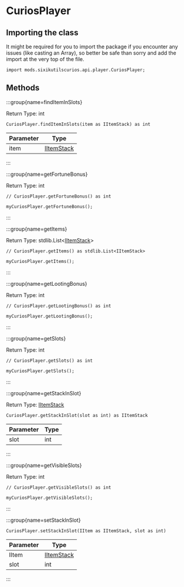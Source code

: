 # CuriosPlayer

## Importing the class

It might be required for you to import the package if you encounter any issues (like casting an Array), so better be safe than sorry and add the import at the very top of the file.
```zenscript
import mods.sixikutilscurios.api.player.CuriosPlayer;
```


## Methods

:::group{name=findItemInSlots}

Return Type: int

```zenscript
CuriosPlayer.findItemInSlots(item as IItemStack) as int
```

| Parameter |                    Type                    |
|-----------|--------------------------------------------|
| item      | [IItemStack](/vanilla/api/item/IItemStack) |


:::

:::group{name=getFortuneBonus}

Return Type: int

```zenscript
// CuriosPlayer.getFortuneBonus() as int

myCuriosPlayer.getFortuneBonus();
```

:::

:::group{name=getItems}

Return Type: stdlib.List&lt;[IItemStack](/vanilla/api/item/IItemStack)&gt;

```zenscript
// CuriosPlayer.getItems() as stdlib.List<IItemStack>

myCuriosPlayer.getItems();
```

:::

:::group{name=getLootingBonus}

Return Type: int

```zenscript
// CuriosPlayer.getLootingBonus() as int

myCuriosPlayer.getLootingBonus();
```

:::

:::group{name=getSlots}

Return Type: int

```zenscript
// CuriosPlayer.getSlots() as int

myCuriosPlayer.getSlots();
```

:::

:::group{name=getStackInSlot}

Return Type: [IItemStack](/vanilla/api/item/IItemStack)

```zenscript
CuriosPlayer.getStackInSlot(slot as int) as IItemStack
```

| Parameter | Type |
|-----------|------|
| slot      | int  |


:::

:::group{name=getVisibleSlots}

Return Type: int

```zenscript
// CuriosPlayer.getVisibleSlots() as int

myCuriosPlayer.getVisibleSlots();
```

:::

:::group{name=setStackInSlot}

```zenscript
CuriosPlayer.setStackInSlot(IItem as IItemStack, slot as int)
```

| Parameter |                    Type                    |
|-----------|--------------------------------------------|
| IItem     | [IItemStack](/vanilla/api/item/IItemStack) |
| slot      | int                                        |


:::



